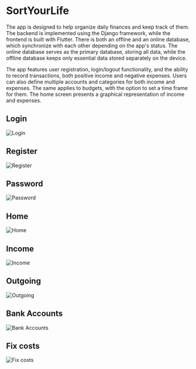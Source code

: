 # SortYourLife
The app is designed to help organize daily finances and keep track of them. The backend is implemented using the Django framework, while the frontend is built with Flutter. There is both an offline and an online database, which synchronize with each other depending on the app's status. The online database serves as the primary database, storing all data, while the offline database keeps only essential data stored separately on the device.

The app features user registration, login/logout functionality, and the ability to record transactions, both positive income and negative expenses. Users can also define multiple accounts and categories for both income and expenses. The same applies to budgets, with the option to set a time frame for them. The home screen presents a graphical representation of income and expenses.

## Login
![Login](readmme_img/Login.png)

## Register
![Register](readmme_img/register.png)

## Password
![Password](readmme_img/password.png)

## Home
![Home](readmme_img/home.png)

## Income
![Income](readmme_img/income.png)

## Outgoing
![Outgoing](readmme_img/outgoing.png)

## Bank Accounts
![Bank Accounts](readmme_img/bankaccount.png)

## Fix costs
![Fix costs](readmme_img/fixcosts.png)
